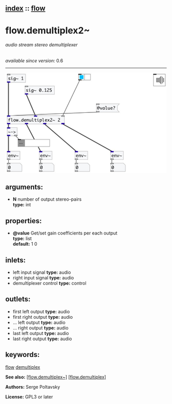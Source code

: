 [index](index.html) :: [flow](category_flow.html)
---

# flow.demultiplex2~

###### audio stream stereo demultiplexer

*available since version:* 0.6

---




[![example](../examples/img/flow.demultiplex2~.jpg)](../examples/pd/flow.demultiplex2~.pd)



## arguments:

* **N**
number of output stereo-pairs<br>
__type:__ int<br>





## properties:

* **@value** 
Get/set gain coefficients per each output<br>
__type:__ list<br>
__default:__ 1 0<br>



## inlets:

* left input signal 
__type:__ audio<br>
* right input signal 
__type:__ audio<br>
* demultiplexer control 
__type:__ control<br>



## outlets:

* first left output
__type:__ audio<br>
* first right output
__type:__ audio<br>
* ... left output
__type:__ audio<br>
* ... right output
__type:__ audio<br>
* last left output
__type:__ audio<br>
* last right output
__type:__ audio<br>



## keywords:

[flow](keywords/flow.html)
[demultiplex](keywords/demultiplex.html)



**See also:**
[\[flow.demultiplex~\]](flow.demultiplex~.html)
[\[flow.demultiplex\]](flow.demultiplex.html)




**Authors:** Serge Poltavsky




**License:** GPL3 or later





